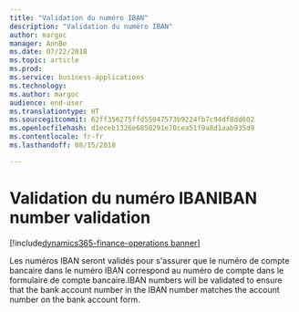 ```yaml
---
title: "Validation du numéro IBAN"
description: "Validation du numéro IBAN"
author: margoc
manager: AnnBe
ms.date: 07/22/2018
ms.topic: article
ms.prod: 
ms.service: business-applications
ms.technology: 
ms.author: margoc
audience: end-user
ms.translationtype: HT
ms.sourcegitcommit: 62ff356275ffd55047573b9224fb7c94df8dd602
ms.openlocfilehash: d1eceb1326e6850291e70cea51f9a8d1aab935d9
ms.contentlocale: fr-fr
ms.lasthandoff: 08/15/2018

---
```

#  <a name="iban-number-validation"></a><span data-ttu-id="d04a3-103">Validation du numéro IBAN</span><span class="sxs-lookup"><span data-stu-id="d04a3-103">IBAN number validation</span></span>

[!include[dynamics365-finance-operations banner](../includes/dynamics365-finance-operations.md)]



<span data-ttu-id="d04a3-104">Les numéros IBAN seront validés pour s'assurer que le numéro de compte bancaire dans le numéro IBAN correspond au numéro de compte dans le formulaire de compte bancaire.</span><span class="sxs-lookup"><span data-stu-id="d04a3-104">IBAN numbers will be validated to ensure that the bank account number in the IBAN number matches the account number on the bank account form.</span></span>
